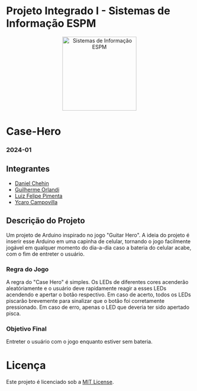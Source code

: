 # Projeto Integrado I - Sistemas de Informação ESPM

<p style="text-align: center;">
    <a href="https://www.espm.br/cursos-de-graduacao/sistemas-de-informacao/"><img src="https://avatars.githubusercontent.com/u/49880458?s=200&v=4" alt="Sistemas de Informação ESPM" style="height: 200px; width: 200px;"/></a>
</p>

# Case-Hero

### 2024-01

## Integrantes
- [Daniel Chehin](https://github.com/Chehin013/)
- [Guilherme Orlandi](https://github.com/PimentaBrrt/)
- [Luiz Felipe Pimenta](https://github.com/PimentaBrrt/)
- [Ycaro Campovilla](https://github.com/Ycakraft/)

## Descrição do Projeto

Um projeto de Arduino inspirado no jogo "Guitar Hero". A ideia do projeto é inserir esse Arduino em uma capinha de celular, tornando o jogo facilmente jogável em qualquer
momento do dia-a-dia caso a bateria do celular acabe, com o fim de entreter o usuário.

### Regra do Jogo

A regra do "Case Hero" é simples. Os LEDs de diferentes cores acenderão aleatóriamente e o usuário deve rapidamente reagir a esses LEDs acendendo e apertar o botão respectivo. Em caso de acerto, todos os LEDs piscarão brevemente para sinalizar que o botão foi corretamente pressionado. Em caso de erro, apenas o LED que deveria ter sido apertado pisca.

### Objetivo Final

Entreter o usuário com o jogo enquanto estiver sem bateria.

# Licença

Este projeto é licenciado sob a [MIT License](https://github.com/PimentaBrrt/Case-Hero/blob/main/LICENSE).
